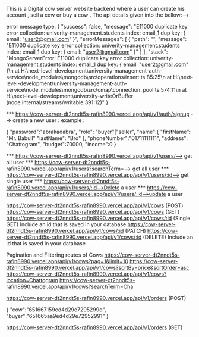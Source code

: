 This is a Digital cow server website backend where a user can create his account , sell a cow or buy a cow . The api details given into the bellow:-->

error message type:
{
"success": false,
"message": "E11000 duplicate key error collection: univerity-management.students index: email_1 dup key: { email: \"user2@gmail.com\" }",
"errorMessages": [
{
"path": "",
"message": "E11000 duplicate key error collection: univerity-management.students index: email_1 dup key: { email: \"user2@gmail.com\" }"
}
],
"stack": "MongoServerError: E11000 duplicate key error collection: univerity-management.students index: email_1 dup key: { email: \"user2@gmail.com\" }\n at H:\\next-level-development\\university-management-auth-service\\node_modules\\mongodb\\src\\operations\\insert.ts:85:25\n at H:\\next-level-development\\university-management-auth-service\\node_modules\\mongodb\\src\\cmap\\connection_pool.ts:574:11\n at H:\\next-level-development\\university-writeOrBuffer (node:internal/streams/writable:391:12)"
}

<!-- users  -->

\*\*\* https://cow-server-dt2nndt5s-rafin8990.vercel.app/api/v1/auth/signup --> create a new user :
example :

{
"password":"abrakadabra",
"role": "buyer"|"seller",
"name":{
"firstName": "Mr. Babull"
"lastName": "Bro"
},
"phoneNumber":"01711111111",
"address": "Chattogram",
"budget":70000,
"income":0
}

\*\*\* https://cow-server-dt2nndt5s-rafin8990.vercel.app/api/v1/users/--> get all user
\*\*\* https://cow-server-dt2nndt5s-rafin8990.vercel.app/api/v1/users?searchTerm=--> get all user
\*\*\* https://cow-server-dt2nndt5s-rafin8990.vercel.app/api/v1/users/:id--> get single
user
\*\*\* https://cow-server-dt2nndt5s-rafin8990.vercel.app/api/v1/users/:id-->Delete a user
\*\*\* https://cow-server-dt2nndt5s-rafin8990.vercel.app/api/v1/users/:id-->update a user

<!-- Cows -->

https://cow-server-dt2nndt5s-rafin8990.vercel.app/api/v1/cows (POST)
https://cow-server-dt2nndt5s-rafin8990.vercel.app/api/v1/cows (GET)
https://cow-server-dt2nndt5s-rafin8990.vercel.app/api/v1/cows/:id (Single GET) Include an id that is saved in your database
https://cow-server-dt2nndt5s-rafin8990.vercel.app/api/v1/cows/:id (PATCH)
https://cow-server-dt2nndt5s-rafin8990.vercel.app/api/v1/cows/:id (DELETE) Include an id that is saved in your database

Pagination and Filtering routes of Cows
https://cow-server-dt2nndt5s-rafin8990.vercel.app/api/v1/cows?pag=1&limit=10
https://cow-server-dt2nndt5s-rafin8990.vercel.app/api/v1/cows?sortBy=price&sortOrder=asc
https://cow-server-dt2nndt5s-rafin8990.vercel.app/api/v1/cows?location=Chattogram
https://cow-server-dt2nndt5s-rafin8990.vercel.app/api/v1/cows?searchTerm=Cha

<!-- order -->

https://cow-server-dt2nndt5s-rafin8990.vercel.app/api/v1/orders (POST)

{
"cow":"651667159ed4d29e7295299d",
"buyer":"651665aa9ed4d29e72952991"
}

https://cow-server-dt2nndt5s-rafin8990.vercel.app/api/v1/orders (GET)
